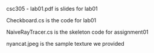 csc305 - lab01.pdf is slides for lab01

Checkboard.cs is the code for lab01

NaiveRayTracer.cs is the skeleton code for assignment01

nyancat.jpeg is the sample texture we provided
